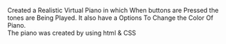 Created a Realistic Virtual Piano in which When buttons are Pressed the tones are Being Played.
It also have a Options To Change the Color Of Piano.
<br>
The piano was created by using html & CSS


